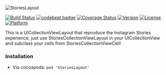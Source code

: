 ![StoriesLayout](http://studiout.it/github/StoriesLayout.png)

[![Build Status](https://travis-ci.com/Oni-zerone/CollectionLayouts.svg?branch=develop)](https://travis-ci.com/Oni-zerone/CollectionLayouts)
[![codebeat badge](https://codebeat.co/badges/69b7abb0-6470-4247-ab1f-5281e4ca0aa6)](https://codebeat.co/projects/github-com-oni-zerone-collectionlayouts-develop)
[![Coverage Status](https://coveralls.io/repos/github/Oni-zerone/CollectionLayouts/badge.svg?branch=develop)](https://coveralls.io/github/Oni-zerone/CollectionLayouts?branch=develop)
[![Version](https://img.shields.io/cocoapods/v/StoriesLayout.svg?style=flat)](https://cocoapods.org/pods/StoriesLayout)
[![License](https://img.shields.io/cocoapods/l/StoriesLayout.svg?style=flat)](https://cocoapods.org/pods/StoriesLayout)
[![Platform](https://img.shields.io/cocoapods/p/StoriesLayout.svg?style=flat)](https://cocoapods.org/pods/StoriesLayout)

This is a UICollectionViewLayout that reproduce the Instagram Stories experience,
just use StoriesCollectionViewLayout in your UICollectionView and subclass your cells from StoriesCollectionViewCell!

### Installation
* Via cocoapods:  `pod 'StoriesLayout'`
